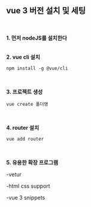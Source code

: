 ## vue 3 버전 설치 및 세팅  
<br/>

**1. 먼저 nodeJS를 설치한다**  
<br/>

**2. vue cli 설치**
```
npm install -g @vue/cli
```
<br/>

**3. 프로젝트 생성**
```
vue create 폴더명
```
<br/>

**4. router 설치**
```
vue add router
```
<br/>

**5. 유용한 확장 프로그램**
 
  -vetur

  -html css support

  -vue 3 snippets
